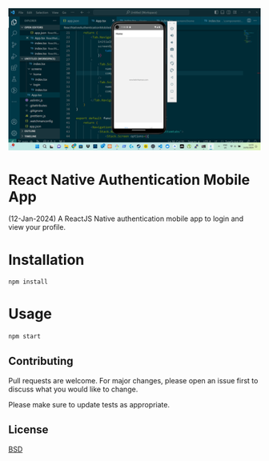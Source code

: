 <img src="https://github.com/kkamara/useful/blob/main/ReactNativeAuthenticationMobileApp.png?raw=true" alt="ReactNativeAuthenticationMobileApp.png" width=""/>

# React Native Authentication Mobile App

(12-Jan-2024) A ReactJS Native authentication mobile app to login and view your profile.

# Installation

```bash
npm install
```

# Usage

```bash
npm start
```

## Contributing
Pull requests are welcome. For major changes, please open an issue first to discuss what you would like to change.

Please make sure to update tests as appropriate.

## License
[BSD](https://opensource.org/licenses/BSD-3-Clause)
